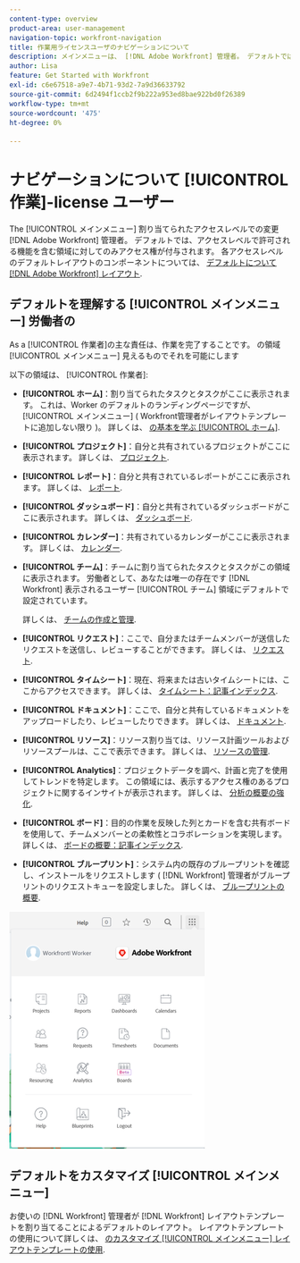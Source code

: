 ```yaml
---
content-type: overview
product-area: user-management
navigation-topic: workfront-navigation
title: 作業用ライセンスユーザのナビゲーションについて
description: メインメニューは、 [!DNL Adobe Workfront] 管理者。 デフォルトでは、アクセスレベルで許可される機能を含む領域に対してのみアクセス権が付与されます。
author: Lisa
feature: Get Started with Workfront
exl-id: c6e67518-a9e7-4b71-93d2-7a9d36633792
source-git-commit: 6d2494f1ccb2f9b222a953ed8bae922bd0f26389
workflow-type: tm+mt
source-wordcount: '475'
ht-degree: 0%

---
```


# ナビゲーションについて [!UICONTROL 作業]-license ユーザー

The [!UICONTROL メインメニュー] 割り当てられたアクセスレベルでの変更 [!DNL Adobe Workfront] 管理者。 デフォルトでは、アクセスレベルで許可される機能を含む領域に対してのみアクセス権が付与されます。 各アクセスレベルのデフォルトレイアウトのコンポーネントについては、 [デフォルトについて [!DNL Adobe Workfront] レイアウト](../../../administration-and-setup/customize-workfront/use-layout-templates/about-the-default-wf-layout.md).

## デフォルトを理解する [!UICONTROL メインメニュー] 労働者の

As a [!UICONTROL 作業者]の主な責任は、作業を完了することです。 の領域 [!UICONTROL メインメニュー] 見えるものでそれを可能にします

以下の領域は、 [!UICONTROL 作業者]:

* **[!UICONTROL ホーム]**：割り当てられたタスクとタスクがここに表示されます。 これは、Worker のデフォルトのランディングページですが、 [!UICONTROL メインメニュー] ( Workfront管理者がレイアウトテンプレートに追加しない限り )。  詳しくは、 [の基本を学ぶ [!UICONTROL ホーム]](../../../workfront-basics/using-home/using-the-home-area/get-started-with-home.md).

* **[!UICONTROL プロジェクト]**：自分と共有されているプロジェクトがここに表示されます。 詳しくは、 [プロジェクト](../../../manage-work/projects/projects-overview.md).

* **[!UICONTROL レポート]**：自分と共有されているレポートがここに表示されます。 詳しくは、 [レポート](../../../reports-and-dashboards/reports/reports-overview.md).

* **[!UICONTROL ダッシュボード]**：自分と共有されているダッシュボードがここに表示されます。 詳しくは、 [ダッシュボード](../../../reports-and-dashboards/dashboards/dashboards-overview.md).

* **[!UICONTROL カレンダー]**：共有されているカレンダーがここに表示されます。 詳しくは、 [カレンダー](../../../reports-and-dashboards/reports/calendars/calendars.md).

* **[!UICONTROL チーム]**：チームに割り当てられたタスクとタスクがこの領域に表示されます。 労働者として、あなたは唯一の存在です [!DNL Workfront] 表示されるユーザー [!UICONTROL チーム] 領域にデフォルトで設定されています。

  詳しくは、 [チームの作成と管理](../../../people-teams-and-groups/create-and-manage-teams/create-and-mange-teams.md).

* **[!UICONTROL リクエスト]**：ここで、自分またはチームメンバーが送信したリクエストを送信し、レビューすることができます。 詳しくは、 [リクエスト](../../../manage-work/requests/requests-overview.md).

* **[!UICONTROL タイムシート]**：現在、将来または古いタイムシートには、ここからアクセスできます。 詳しくは、 [タイムシート：記事インデックス](../../../timesheets/timesheets-all.md).

* **[!UICONTROL ドキュメント]**：ここで、自分と共有しているドキュメントをアップロードしたり、レビューしたりできます。 詳しくは、 [ドキュメント](../../../documents/documents-overview.md).

* **[!UICONTROL リソース]**：リソース割り当ては、リソース計画ツールおよびリソースプールは、ここで表示できます。 詳しくは、 [リソースの管理](../../../resource-mgmt/manage-resources.md).

* **[!UICONTROL Analytics]**：プロジェクトデータを調べ、計画と完了を使用してトレンドを特定します。 この領域には、表示するアクセス権のあるプロジェクトに関するインサイトが表示されます。 詳しくは、 [分析の概要の強化](../../../enhanced-analytics/enhanced-analytics-overview.md).

* **[!UICONTROL ボード]**：目的の作業を反映した列とカードを含む共有ボードを使用して、チームメンバーとの柔軟性とコラボレーションを実現します。 詳しくは、 [ボードの概要：記事インデックス](../../../agile/get-started-with-boards/get-started-with-boards.md).

* **[!UICONTROL ブループリント]**：システム内の既存のブループリントを確認し、インストールをリクエストします ( [!DNL Workfront] 管理者がブループリントのリクエストキューを設定しました。 詳しくは、 [ブループリントの概要](../../../administration-and-setup/blueprints/blueprints-overview.md).

![](assets/worker-main-menu-350x426.png)

## デフォルトをカスタマイズ [!UICONTROL メインメニュー]

お使いの [!DNL Workfront] 管理者が [!DNL Workfront] レイアウトテンプレートを割り当てることによるデフォルトのレイアウト。 レイアウトテンプレートの使用について詳しくは、  [のカスタマイズ [!UICONTROL メインメニュー] レイアウトテンプレートの使用](../../../administration-and-setup/customize-workfront/use-layout-templates/customize-main-menu.md).
